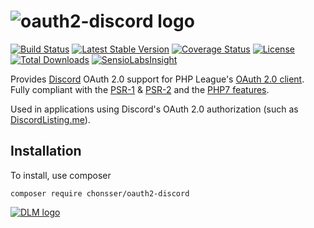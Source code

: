 ![oauth2-discord logo](http://i.imgur.com/cTj9sCa.png)
====
[![Build Status](https://travis-ci.org/chonsser/oauth2-discord.svg?branch=master)](https://travis-ci.org/chonsser/oauth2-discord)
[![Latest Stable Version](https://poser.pugx.org/chonsser/oauth2-discord/version)](https://packagist.org/packages/chonsser/oauth2-discord)
[![Coverage Status](https://coveralls.io/repos/github/chonsser/oauth2-discord/badge.svg?branch=master)](https://coveralls.io/github/chonsser/oauth2-discord?branch=master)
[![License](https://poser.pugx.org/chonsser/oauth2-discord/license)](https://packagist.org/packages/chonsser/oauth2-discord)
[![Total Downloads](https://poser.pugx.org/chonsser/oauth2-discord/downloads)](https://packagist.org/packages/chonsser/oauth2-discord)
[![SensioLabsInsight](https://insight.sensiolabs.com/projects/7248b0ba-a16a-4436-9afe-9716d64d62b9/mini.png)](https://insight.sensiolabs.com/projects/7248b0ba-a16a-4436-9afe-9716d64d62b9)

Provides [Discord](https://discordapp.com/) OAuth 2.0 support for PHP League's [OAuth 2.0 client](https://github.com/thephpleague/oauth2-client). Fully compliant with the [PSR-1](https://github.com/php-fig/fig-standards/blob/master/accepted/PSR-1-basic-coding-standard.md) & [PSR-2](https://github.com/php-fig/fig-standards/blob/master/accepted/PSR-2-coding-style-guide.md) and the [PHP7 features](http://php.net/manual/en/migration70.new-features.php). 

Used in applications using Discord's OAuth 2.0 authorization (such as [DiscordListing.me](https://discordlisting.me)).

## Installation
To install, use composer
```
composer require chonsser/oauth2-discord
```

[![DLM logo](http://i.imgur.com/j10tczn.png)](https://discordlisting.me)
